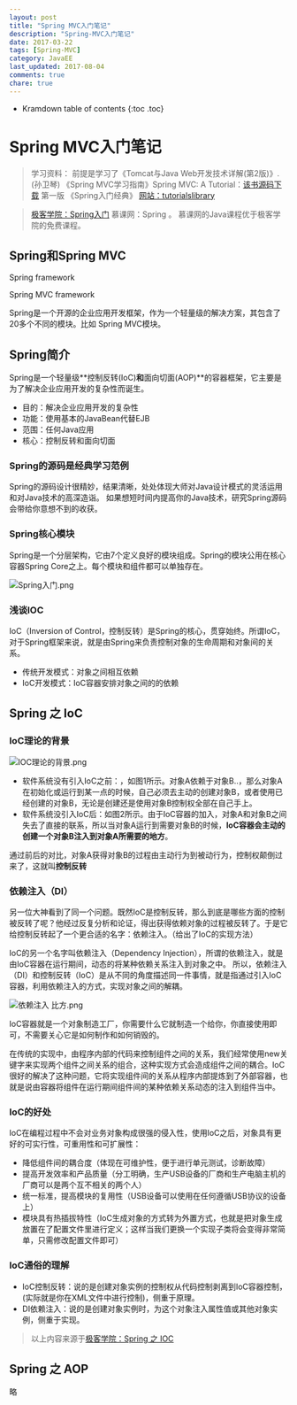 ```yaml
---
layout: post
title: "Spring MVC入门笔记"
description: "Spring-MVC入门笔记"
date: 2017-03-22
tags: [Spring-MVC]
category: JavaEE
last_updated: 2017-08-04
comments: true
chare: true
---
```


* Kramdown table of contents
{:toc .toc}




# Spring MVC入门笔记



> 学习资料：
> 前提是学习了《Tomcat与Java Web开发技术详解(第2版)》.(孙卫琴)
> 《Spring MVC学习指南》Spring MVC: A Tutorial：[该书源码下载](http://books.brainysoftware.com/9780980839654;jsessionid=D5C7DBA593B2D996521BEB4F7B632493) 第一版
> 《Spring入门经典》
> [网站：tutorialslibrary](https://www.tutorialspoint.com/tutorialslibrary.htm)

> [极客学院：Spring入门](http://www.jikexueyuan.com/course/665.html)
> 慕课网：Spring 。  慕课网的Java课程优于极客学院的免费课程。


## Spring和Spring MVC

Spring framework 

Spring MVC framework

Spring是一个开源的企业应用开发框架，作为一个轻量级的解决方案，其包含了20多个不同的模块。比如 Spring MVC模块。


## Spring简介

Spring是一个轻量级**控制反转(IoC)**和**面向切面(AOP)**的容器框架，它主要是为了解决企业应用开发的复杂性而诞生。

- 目的：解决企业应用开发的复杂性
- 功能：使用基本的JavaBean代替EJB
- 范围：任何Java应用
- 核心：控制反转和面向切面


### Spring的源码是经典学习范例

Spring的源码设计很精妙，结果清晰，处处体现大师对Java设计模式的灵活运用和对Java技术的高深造诣。
如果想短时间内提高你的Java技术，研究Spring源码会带给你意想不到的收获。


### Spring核心模块

Spring是一个分层架构，它由7个定义良好的模块组成。Spring的模块公用在核心容器Spring Core之上。每个模块和组件都可以单独存在。

![Spring入门.png](https://ooo.0o0.ooo/2017/02/25/58b0f59ba2338.png)


### 浅谈IOC

IoC（Inversion of Control，控制反转）是Spring的核心，贯穿始终。所谓IoC，对于Spring框架来说，就是由Spring来负责控制对象的生命周期和对象间的关系。

- 传统开发模式：对象之间相互依赖
- IoC开发模式：IoC容器安排对象之间的的依赖


## Spring 之 IoC

### IoC理论的背景

![IOC理论的背景.png](https://ooo.0o0.ooo/2017/02/25/58b0f713737f1.png)


- 软件系统没有引入IoC之前：，如图1所示。对象A依赖于对象B..，那么对象A在初始化或运行到某一点的时候，自己必须去主动的创建对象B，或者使用已经创建的对象B，无论是创建还是使用对象B控制权全部在自己手上。
- 软件系统没引入IoC后：如图2所示。由于IoC容器的加入，对象A和对象B之间失去了直接的联系，所以当对象A运行到需要对象B的时候，**IoC容器会主动的创建一个对象B注入到对象A所需要的地方**。

通过前后的对比，对象A获得对象B的过程由主动行为到被动行为，控制权颠倒过来了，这就叫**控制反转**


### 依赖注入（DI）

另一位大神看到了同一个问题。既然IoC是控制反转，那么到底是哪些方面的控制被反转了呢？他经过反复分析和论证，得出获得依赖对象的过程被反转了。于是它给控制反转起了一个更合适的名字：依赖注入。（给出了IoC的实现方法）

IoC的另一个名字叫依赖注入（Dependency Injection），所谓的依赖注入，就是由IoC容器在运行期间，动态的将某种依赖关系注入到对象之中。
所以，依赖注入（DI）和控制反转（IoC）是从不同的角度描述同一件事情，就是指通过引入IoC容器，利用依赖注入的方式，实现对象之间的解耦。


![依赖注入 比方.png](https://ooo.0o0.ooo/2017/02/25/58b0fba73c692.png)

IoC容器就是一个对象制造工厂，你需要什么它就制造一个给你，你直接使用即可，不需要关心它是如何制作和如何销毁的。

在传统的实现中，由程序内部的代码来控制组件之间的关系，我们经常使用new关键字来实现两个组件之间关系的组合，这种实现方式会造成组件之间的耦合。IoC很好的解决了这种问题，它将实现组件间的关系从程序内部提炼到了外部容器，也就是说由容器将组件在运行期间组件间的某种依赖关系动态的注入到组件当中。


### IoC的好处

IoC在编程过程中不会对业务对象构成很强的侵入性，使用IoC之后，对象具有更好的可实行性，可重用性和可扩展性：

- 降低组件间的耦合度（体现在可维护性，便于进行单元测试，诊断故障）
- 提高开发效率和产品质量（分工明确，生产USB设备的厂商和生产电脑主机的厂商可以是两个互不相关的两个人）
- 统一标准，提高模块的复用性（USB设备可以使用在任何遵循USB协议的设备上）
- 模块具有热插拔特性（IoC生成对象的方式转为外置方式，也就是把对象生成放置在了配置文件里进行定义；这样当我们更换一个实现子类将会变得非常简单，只需修改配置文件即可）


### IoC通俗的理解

- IoC控制反转：说的是创建对象实例的控制权从代码控制剥离到IoC容器控制，(实际就是你在XML文件中进行控制)，侧重于原理。
- DI依赖注入：说的是创建对象实例时，为这个对象注入属性值或其他对象实例，侧重于实现。



> 以上内容来源于[极客学院：Spring 之 IOC](http://www.jikexueyuan.com/course/665_2.html?ss=2)


## Spring 之 AOP

略
